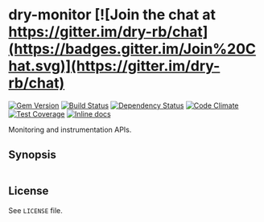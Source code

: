 [gem]: https://rubygems.org/gems/dry-monitor
[travis]: https://travis-ci.org/dry-rb/dry-monitor
[gemnasium]: https://gemnasium.com/dry-rb/dry-monitor
[codeclimate]: https://codeclimate.com/github/dry-rb/dry-monitor
[coveralls]: https://coveralls.io/r/dry-rb/dry-monitor
[inchpages]: http://inch-ci.org/github/dry-rb/dry-monitor

# dry-monitor [![Join the chat at https://gitter.im/dry-rb/chat](https://badges.gitter.im/Join%20Chat.svg)](https://gitter.im/dry-rb/chat)

[![Gem Version](https://badge.fury.io/rb/dry-monitor.svg)][gem]
[![Build Status](https://travis-ci.org/dry-rb/dry-monitor.svg?branch=master)][travis]
[![Dependency Status](https://gemnasium.com/dry-rb/dry-monitor.svg)][gemnasium]
[![Code Climate](https://codeclimate.com/github/dry-rb/dry-monitor/badges/gpa.svg)][codeclimate]
[![Test Coverage](https://codeclimate.com/github/dry-rb/dry-monitor/badges/coverage.svg)][codeclimate]
[![Inline docs](http://inch-ci.org/github/dry-rb/dry-monitor.svg?branch=master)][inchpages]

Monitoring and instrumentation APIs.

## Synopsis

``` ruby
```

## License

See `LICENSE` file.
